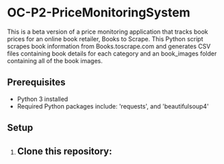 # OC-P2-PriceMonitoringSystem
This is a beta version of a price monitoring application that tracks book prices for an online book retailer, Books to Scrape. This Python script scrapes book information from Books.toscrape.com and generates CSV files containing book details for each category and an book_images folder containing all of the book images.

## Prerequisites
- Python 3 installed
- Required Python packages include: 'requests', and 'beautifulsoup4'

## Setup
1. Clone this repository:
   - 


